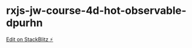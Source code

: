 # rxjs-jw-course-4d-hot-observable-dpurhn

[Edit on StackBlitz ⚡️](https://stackblitz.com/edit/rxjs-jw-course-4d-hot-observable-dpurhn)